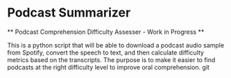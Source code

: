 # Podcast Summarizer

** Podcast Comprehension Difficulty Assesser - Work in Progress **

This is a python script that will be able to download a podcast audio sample from Spotify, convert the speech to text, and then calculate difficulty metrics based on the transcripts. The purpose is to make it easier to find podcasts at the right difficulty level to improve oral comprehension.
git 